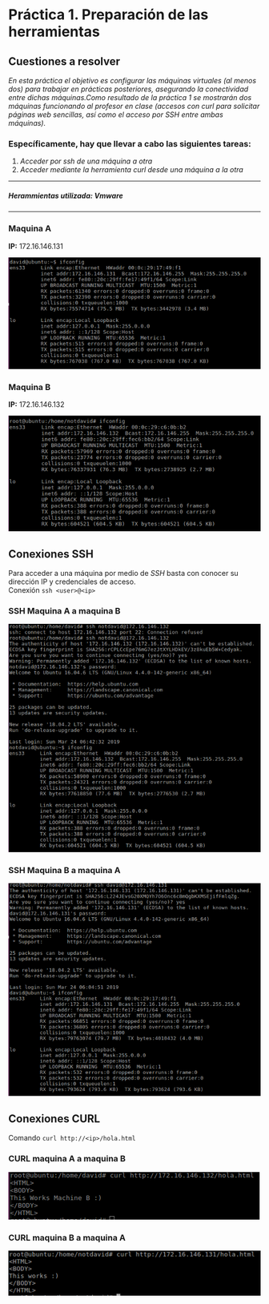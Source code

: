 # Práctica 1. Preparación de las herramientas

## Cuestiones a resolver
*En esta práctica el objetivo es configurar las máquinas virtuales (al menos dos) para
trabajar en prácticas posteriores, asegurando la conectividad entre dichas máquinas.Como resultado de la práctica 1 se mostrarán dos máquinas funcionando al
profesor en clase (accesos con curl para solicitar páginas web sencillas, así como el
acceso por SSH entre ambas máquinas).*

### Específicamente, hay que llevar a cabo las siguientes tareas:
1. *Acceder por ssh de una máquina a otra*
2. *Acceder mediante la herramienta curl desde una máquina a la otra*

--------

##### Herammientas utilizada: *Vmware*

-------

### Maquina A
**IP:** 172.16.146.131
<br>

![machineA](./img/machine_ip_a.png)


### Maquina B
**IP:** 172.16.146.132
<br>

![machineB](./img/machine_ip_b.png)


## Conexiones SSH
Para acceder a una máquina por medio de *SSH*  basta con conocer su dirección IP y credenciales de acceso.
<br>
Conexión `ssh <user>@<ip>`

### SSH Maquina A a maquina B
![ssh_a_b](./img/ssh_a_to_b.png)

### SSH Maquina B a maquina A
![ssh_b_a](./img/ssh_b_to_a.png)

## Conexiones CURL
Comando `curl http://<ip>/hola.html`

### CURL maquina A a maquina B
![curtl_a_b](./img/curl_a_to_b.png)

### CURL maquina B a maquina A
![curl_b_a](./img/curl_b_to_a.png)
